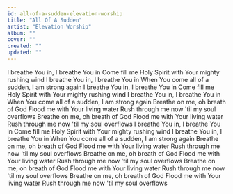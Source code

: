 ```yaml
---
id: all-of-a-sudden-elevation-worship
title: "All Of A Sudden"
artist: "Elevation Worship"
album: ""
cover: ""
created: ""
updated: ""
---
```


I breathe You in, I breathe You in
Come fill me Holy Spirit with Your mighty rushing wind
I breathe You in, I breathe You in
When You come all of a sudden, I am strong again
I breathe You in, I breathe You in
Come fill me Holy Spirit with Your mighty rushing wind
I breathe You in, I breathe You in
When You come all of a sudden, I am strong again
Breathe on me, oh breath of God
Flood me with Your living water
Rush through me now 'til my soul overflows
Breathe on me, oh breath of God
Flood me with Your living water
Rush through me now 'til my soul overflows
I brеathe You in, I breathe You in
Comе fill me Holy Spirit with Your mighty rushing wind
I breathe You in, I breathe You in
When You come all of a sudden, I am strong again
Breathe on me, oh breath of God
Flood me with Your living water
Rush through me now 'til my soul overflows
Breathe on me, oh breath of God
Flood me with Your living water
Rush through me now 'til my soul overflows
Breathe on me, oh breath of God
Flood me with Your living water
Rush through me now 'til my soul overflows
Breathe on me, oh breath of God
Flood me with Your living water
Rush through me now 'til my soul overflows